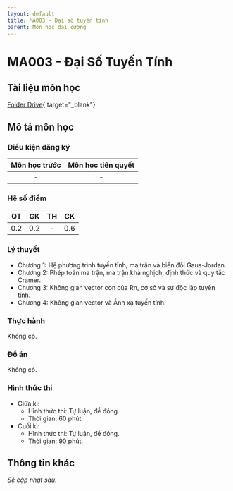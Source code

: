 ```yaml
---
layout: default
title: MA003 - Đại số tuyến tính
parent: Môn học đại cương
---
```


# MA003 - Đại Số Tuyến Tính

## Tài liệu môn học

[Folder Drive](https://drive.google.com/drive/folders/1qNEgT43jABoGXc4_jXfiboyLK7FYqasH?usp=drive_link){:target="_blank"}

## Mô tả môn học

### Điều kiện đăng ký

| Môn học trước| Môn học tiên quyết  |
|------|-----|
| <center> - </center>| <center>-</center>|

### Hệ số điểm

| QT   | GK  | TH  | CK  |
|------|-----|-----|-----|
| <center>0.2</center>| <center>0.2</center>| <center>-</center> | <center>0.6</center> |

### Lý thuyết

- Chương 1: Hệ phương trình tuyến tình, ma trận và biến đổi Gaus-Jordan.
- Chương 2: Phép toán ma trận, ma trận khả nghịch, định thức và quy tắc Cramer.
- Chương 3: Không gian vector con của Rn, cơ sở và sự độc lập tuyến tính.
- Chương 4: Không gian vector và Ánh xạ tuyến tính.


### Thực hành

Không có.

### Đồ án

Không có.

### Hình thức thi

- Giữa kì:
  + Hình thức thi: Tự luận, đề đóng.    
  + Thời gian: 60 phút.
- Cuối kì:
  + Hình thức thi: Tự luận, đề đóng.
  + Thời gian: 90 phút.

## Thông tin khác

*Sẽ cập nhật sau.*
